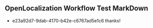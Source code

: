 ## OpenLocalization Workflow Test MarkDown
* e23a92d7-9dab-4170-b42e-c6767ad5e1c6 
thanks!<!--HONumber=Mar16_HO4-->
